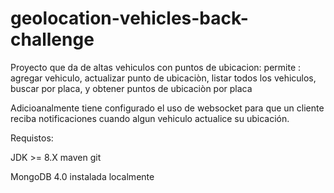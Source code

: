 # geolocation-vehicles-back-challenge
Proyecto que da de altas vehiculos con puntos de ubicacion:
permite :  agregar vehiculo, actualizar punto de ubicaciòn, listar todos los vehiculos, buscar por placa, y obtener puntos de ubicaciòn por placa

Adicioanalmente tiene configurado el uso de websocket para que un cliente reciba notificaciones cuando algun vehiculo actualice su ubicación.

Requistos:

JDK >= 8.X
maven
git

MongoDB  4.0 instalada localmente
